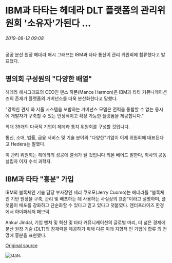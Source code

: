 # IBM과 타타는 헤데라 DLT 플랫폼의 관리위원회 '소유자'가된다 ...

###### 2019-08-12 09:08

공공 분산 원장 헤데라 해시 그래프는 IBM과 타타 통신이 관리 위원회에 합류했다고 발표했다.

## 평의회 구성원의 "다양한 배열"

헤데라 해시그래프의 CEO인 맨스 하몬(Mance Harmon)은 IBM과 타타 커뮤니케이션즈의 존재가 플랫폼의 거버넌스를 더욱 분산화한다고 말했다.

"강력한 견제 와 저울 시스템을 포함하는 거버넌스 모델은 전력을 통합할 수 없는 동시에 개발자가 구축할 수 있는 안정적이고 확장 가능한 플랫폼을 제공합니다."

최대 39개의 다국적 기업이 헤데라 통치 위원회를 구성할 것입니다.

통신, 소매, 법률, 금융 서비스 및 기술 분야의 "다양한"기업이 이제 위원회에 대표된다고 Hedera는 말했다.

이 관리 위원회는 헤데라의 성공에 열쇠가 될 것입니다 리몬 베어드 말한다, 회사의 공동 설립자 이자 수석 과학자.

## IBM과 타타 "흥분" 가입

IBM의 블록체인 기술 담당 부사장인 제리 쿠오모(Jerry Cuomo)는 헤데라를 "블록체인 기반 원장을 구축, 관리 및 배포하는 데 사용하는 사실상의 표준"이라고 설명하며, 플랫폼이 배포를 강화하고 단순화할 수 있다고 믿고 있다고 덧붙였다. 엔터프라이즈 환경에서 하이퍼레저 패브릭.

Ankur Jindal, 기업 벤처 및 혁신 및 타타 커뮤니케이션의 글로벌 머리, 더 넓은 경제에 분산 원장 기술 (DLT)의 잠재력을 제공하기 위해 다른 미래 지향적 인 기업에 합류 의 전망에 흥분을 표현했다.

[Original source](https://cointelegraph.com/news/ibm-and-tata-become-governing-council-owners-of-hedera-dlt-platform)

![stats](https://c.statcounter.com/11760860/0/a89fa40b/1/ "stats")